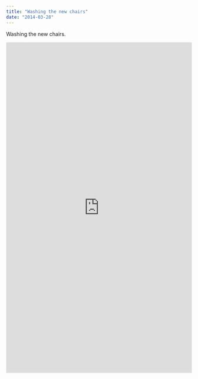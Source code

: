 ```yaml
---
title: "Washing the new chairs"
date: "2014-03-28"
---
```


Washing the new chairs.

<div style="padding:177.78% 0 0 0;position:relative;"><iframe src="https://player.vimeo.com/video/993964437?badge=0&amp;autopause=0&amp;player_id=0&amp;app_id=58479" frameborder="0" allow="autoplay; fullscreen; picture-in-picture; clipboard-write" style="position:absolute;top:0;left:0;width:100%;height:100%;" title="tumblr_n356rsaw4h1r16syi"></iframe></div><script src="https://player.vimeo.com/api/player.js"></script>
